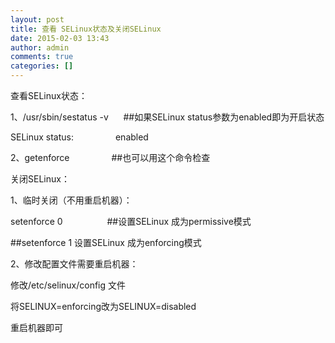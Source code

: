 ```yaml
---
layout: post
title: 查看 SELinux状态及关闭SELinux
date: 2015-02-03 13:43
author: admin
comments: true
categories: []
---
```

查看SELinux状态：

1、/usr/sbin/sestatus -v      ##如果SELinux status参数为enabled即为开启状态

SELinux status:                 enabled

2、getenforce                 ##也可以用这个命令检查

关闭SELinux：

1、临时关闭（不用重启机器）：

setenforce 0                  ##设置SELinux 成为permissive模式

##setenforce 1 设置SELinux 成为enforcing模式

2、修改配置文件需要重启机器：

修改/etc/selinux/config 文件

将SELINUX=enforcing改为SELINUX=disabled

重启机器即可
